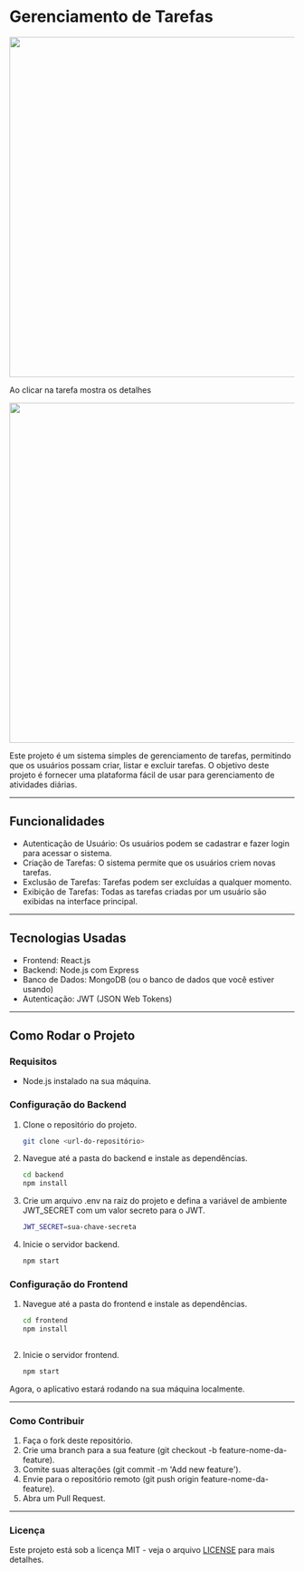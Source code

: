 # **Gerenciamento de Tarefas** 

<img src="https://github.com/user-attachments/assets/cd5fe943-8851-4bf9-9828-a0e19816470b" width="600" />

Ao clicar na tarefa mostra os detalhes

<img src="https://github.com/user-attachments/assets/2c88e6e3-9209-49e8-9ff1-968ba6a10246" width="600" />

Este projeto é um sistema simples de gerenciamento de tarefas, permitindo que os usuários possam criar, listar e excluir tarefas. O objetivo deste projeto é fornecer uma plataforma fácil de usar para gerenciamento de atividades diárias.  

---

## **Funcionalidades**

- Autenticação de Usuário: Os usuários podem se cadastrar e fazer login para acessar o sistema.  
- Criação de Tarefas: O sistema permite que os usuários criem novas tarefas.  
- Exclusão de Tarefas: Tarefas podem ser excluídas a qualquer momento.  
- Exibição de Tarefas: Todas as tarefas criadas por um usuário são exibidas na interface principal.

---

## **Tecnologias Usadas**

- Frontend: React.js  
- Backend: Node.js com Express  
- Banco de Dados: MongoDB (ou o banco de dados que você estiver usando)  
- Autenticação: JWT (JSON Web Tokens)

---

## **Como Rodar o Projeto**

### **Requisitos**

- Node.js instalado na sua máquina.

### **Configuração do Backend**  

1. Clone o repositório do projeto.
   ```bash
   git clone <url-do-repositório>
2. Navegue até a pasta do backend e instale as dependências.
   ```bash
   cd backend  
   npm install

3. Crie um arquivo .env na raiz do projeto e defina a variável de ambiente JWT_SECRET com um valor secreto para o JWT.  
    ```bash
   JWT_SECRET=sua-chave-secreta  

4. Inicie o servidor backend.
    ```bash 
   npm start  

### **Configuração do Frontend**

1. Navegue até a pasta do frontend e instale as dependências.
   ```bash
   cd frontend  
   npm install
     
2. Inicie o servidor frontend.
    ```bash
   npm start  

Agora, o aplicativo estará rodando na sua máquina localmente.  

---

### **Como Contribuir**

1. Faça o fork deste repositório.
2. Crie uma branch para a sua feature (git checkout -b feature-nome-da-feature).
3. Comite suas alterações (git commit -m 'Add new feature').
4. Envie para o repositório remoto (git push origin feature-nome-da-feature).
5. Abra um Pull Request.

---

### **Licença**

Este projeto está sob a licença MIT - veja o arquivo [LICENSE](LICENSE) para mais detalhes.  
